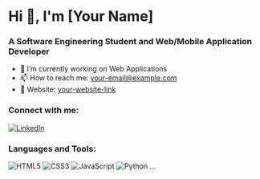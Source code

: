 # Hi 👋, I'm [Your Name]

### A Software Engineering Student and Web/Mobile Application Developer

- 🌟 I’m currently working on Web Applications
- 📫 How to reach me: [your-email@example.com](mailto:your-email@example.com)
- 🚀 Website: [your-website-link](https://yourwebsite.com)

### Connect with me:
[![LinkedIn](https://img.shields.io/badge/-LinkedIn-blue?style=for-the-badge&logo=linkedin)](https://linkedin.com/in/your-profile)

### Languages and Tools:
![HTML5](https://img.shields.io/badge/-HTML5-orange?style=flat&logo=html5&logoColor=white)
![CSS3](https://img.shields.io/badge/-CSS3-blue?style=flat&logo=css3&logoColor=white)
![JavaScript](https://img.shields.io/badge/-JavaScript-yellow?style=flat&logo=javascript&logoColor=white)
![Python](https://img.shields.io/badge/-Python-blue?style=flat&logo=python&logoColor=white)
...

